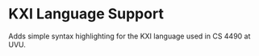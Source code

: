 # KXI Language Support

Adds simple syntax highlighting for the KXI language used in CS 4490 at UVU.